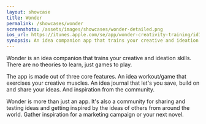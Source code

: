 ```yaml
---
layout: showcase
title: Wonder
permalink: /showcases/wonder
screenshots: /assets/images/showcases/wonder-detailed.png
ios_url: https://itunes.apple.com/se/app/wonder-creativity-training/id1090880488?l=en&mt=8
synopsis: An idea companion app that trains your creative and ideation skills
---
```

Wonder is an idea companion that trains your creative and ideation skills.
There are no theories to learn, just games to play.

The app is made out of three core features. An idea workout/game that
exercises your creative muscles. An idea journal that let's you save,
build on and share your ideas. And inspiration from the community.

Wonder is more than just an app. It's also a community for sharing and
testing ideas and getting inspired by the ideas of others from around the
world. Gather inspiration for a marketing campaign or your next novel.
